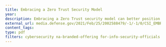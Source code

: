 ```yaml
---
title: Embracing a Zero Trust Security Model
year:
description: Embracing a Zero Trust security model can better position cybersecurity professionals to secure sensitive data, systems, and services. 
external_url: media.defense.gov/2021/Feb/25/2002588479/-1/-1/0/CSI_EMBRACING_ZT_SECURITY_MODEL_UOO115131-21.PDF
content_tags:
type: pdf
filters: cybersecurity na-branded-offering for-info-security-officials
---
```

